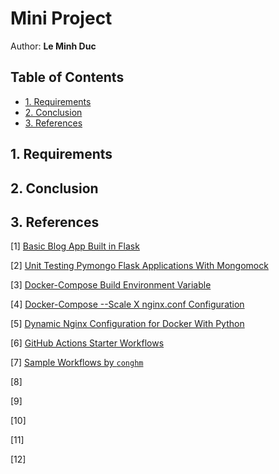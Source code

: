 # Mini Project <!-- omit in toc -->

Author: **Le Minh Duc**

## Table of Contents <!-- omit in toc -->

- [1. Requirements](#1-requirements)
- [2. Conclusion](#2-conclusion)
- [3. References](#3-references)

## 1. Requirements

## 2. Conclusion

## 3. References

[1] [Basic Blog App Built in Flask](https://github.com/pallets/flask/tree/2.3.2/examples/tutorial)

[2] [Unit Testing Pymongo Flask Applications With Mongomock](https://github.com/reritom/Flask-PyMongo-Unittest-Guide)

[3] [Docker-Compose Build Environment Variable](https://stackoverflow.com/questions/52429984/docker-compose-build-environment-variable)

[4] [Docker-Compose --Scale X nginx.conf Configuration](https://stackoverflow.com/questions/50203408/docker-compose-scale-x-nginx-conf-configuration)

[5] [Dynamic Nginx Configuration for Docker With Python](https://www.ameyalokare.com/docker/2017/09/27/nginx-dynamic-upstreams-docker.html)

[6] [GitHub Actions Starter Workflows](https://github.com/actions/starter-workflows)

[7] [Sample Workflows by `conghm`](https://github.com/haminhcong/demo-ci-cd-netbox)

[8] [](https://faun.pub/how-to-configure-prometheus-server-as-a-remote-write-receiver-4c8e265011c2)

[9] [](https://github.com/grafana/agent/issues/1935)

[10] [](https://prometheus.io/docs/prometheus/latest/storage/#overview)

[11] [](https://stackoverflow.com/questions/24319662/from-inside-of-a-docker-container-how-do-i-connect-to-the-localhost-of-the-mach)

[12] [](https://blogs.cisco.com/learning/exploring-default-docker-networking-part-1)
